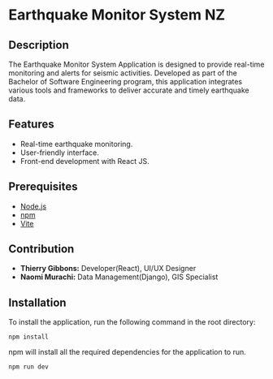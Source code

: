 # Earthquake Monitor System NZ

## Description
The Earthquake Monitor System Application is designed to provide real-time monitoring and alerts for seismic activities. Developed as part of the Bachelor of Software Engineering program, this application integrates various tools and frameworks to deliver accurate and timely earthquake data.

## Features
- Real-time earthquake monitoring.
- User-friendly interface.
- Front-end development with React JS.

## Prerequisites
- [Node.js](https://nodejs.org/en/)
- [npm](https://www.npmjs.com/)
- [Vite](https://vitejs.dev/)

## Contribution
- **Thierry Gibbons:** Developer(React), UI/UX Designer
- **Naomi Murachi:** Data Management(Django), GIS Specialist

## Installation
To install the application, run the following command in the root directory:
```
npm install
```
npm will install all the required dependencies for the application to run.
```
npm run dev
```
